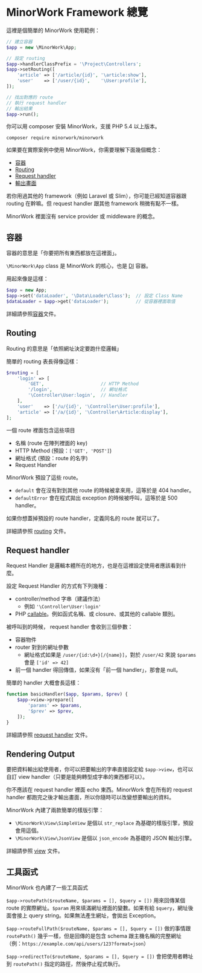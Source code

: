 # MinorWork Framework 總覽

這裡是個簡單的 MinorWork 使用範例：

```php
// 建立容器
$app = new \MinorWork\App;

// 設定 routing
$app->handlerClassPrefix = '\Project\Controllers';
$app->setRouting([
    'article' => ['/article/{id}', '\article:show'],
    'user'    => ['/user/{id}',    '\User:profile'],
]);

// 找出對應的 route
// 執行 request handler
// 輸出結果
$app->run();
```

你可以用 composer 安裝 MinorWork，支援 PHP 5.4 以上版本。

```
composer require minorwork/minorwork
```

如果要在實際案例中使用 MinorWork，你需要理解下面幾個概念：

- [容器](#container)
- [Routing](#routing)
- [Request handler](#request_handler)
- [輸出畫面](#rendering_output)

若你用過其他的 framework（例如 Laravel 或 Slim），你可能已經知道容器跟 routing 在幹嘛。但 request handler 跟其他 framework 稍微有點不一樣。

MinorWork 裡面沒有 service provider 或 middleware 的概念。

<a name='container'></a>
## 容器

容器的意思是「你要把所有東西都放在這裡面」。

`\MinorWork\App` class 是 MinorWork 的核心，也是 [DI](https://www.google.com/search?q=dependency+injection) 容器。

用起來像是這樣：

```php
$app = new App;
$app->set('dataLoader', '\Data\Loader\Class');  // 設定 Class Name
$dataLoader = $app->get('dataLoader');          // 從容器裡面取值
```

詳細請參照[容器](container.md)文件。

<a name='routing'></a>
## Routing

Routing 的意思是「依照網址決定要跑什麼邏輯」


簡單的 routing 表長得像這樣：

```php
$routing = [
    'login' => [
        'GET',                     // HTTP Method
        '/login',                  // 網址格式
        '\Controller\User:login',  // Handler
    ],
    'user'    => ['/u/{id}', '\Controller\User:profile'],
    'article' => ['/a/{id}', '\Controller\Article:display'],
];
```

一個 route 裡面包含這些項目

- 名稱 (route 在陣列裡面的 key)
- HTTP Method (預設：`['GET', 'POST']`)
- 網址格式 (預設：route 的名字)
- Request Handler

MinorWork 預設了這些 route。

- `default` 會在沒有對到其他 route 的時候被拿來用，這等於是 404 handler。
- `defaultError` 會在程式拋出 exception 的時候被呼叫，這等於是 500 handler。

如果你想蓋掉預設的 route handler，定義同名的 route 就可以了。

詳細請參照 [routing](routing.md) 文件。

<a name='request_handler'></a>
## Request handler

Request Handler 是邏輯本體所在的地方，也是在這裡設定使用者應該看到什麼。

設定 Request Handler 的方式有下列幾種：

- controller/method 字串（建議作法）
  - 例如 `'\Controller\User:login'`
- PHP [callable](http://php.net/manual/en/language.types.callable.php)。例如函式名稱、或 closure、或其他的 callable 類別。

被呼叫到的時候， request handler 會收到三個參數：

- 容器物件
- router 對到的網址參數
  - 網址格式如果是 `/user/{id:\d+}[/{name}]`，對於 `/user/42` 來說 `$params` 會是 `['id' => 42]`
- 前一個 handler 得回傳值，如果沒有「前一個 handler」，那會是 null。

簡單的 handler 大概會長這樣：

```php
function basicHandler($app, $params, $prev) {
    $app->view->prepare([
        'params' => $params,
        '$prev' => $prev,
    ]);
}
```

詳細請參照 [request handler](request_handler.md) 文件。

<a name='rendering_output'></a>
## Rendering Output

要把資料輸出給使用者，你可以把要輸出的字串直接設定給 `$app->view`，也可以自訂 view handler（只要是能夠轉型成字串的東西都可以）。

你不應該在 request handler 裡面 echo 東西。MinorWork 會在所有的 request handler 都跑完之後才輸出畫面，所以你隨時可以改變想要輸出的資料。

MinorWork 內建了兩款簡單的樣版引擎：

- `\MinorWork\View\SimpleView` 是個以 `str_replace` 為基礎的樣版引擎，預設會用這個。
- `\MinorWork\View\JsonView` 是個以 `json_encode` 為基礎的 JSON 輸出引擎。

詳細請參照 [view](view.md) 文件。

<a name='helper'></a>
## 工具函式

MinorWork 也內建了一些工具函式

`$app->routePath($routeName, $params = [], $query = [])` 用來回傳某個 route 的實際網址。`$param` 用來填滿網址裡面的變數。如果有給 `$query`，網址後面會接上 query string。如果無法產生網址，會拋出 Exception。

`$app->routeFullPath($routeName, $params = [], $query = [])` 做的事情跟 `routePath()` 幾乎一樣，但是回傳的是包含 schema 跟主機名稱的完整網址（例：`https://example.com/api/users/123?format=json`）

`$app->redirectTo($routeName, $params = [], $query = [])` 會把使用者轉址到 `routePath()` 指定的路徑，然後停止程式執行。


